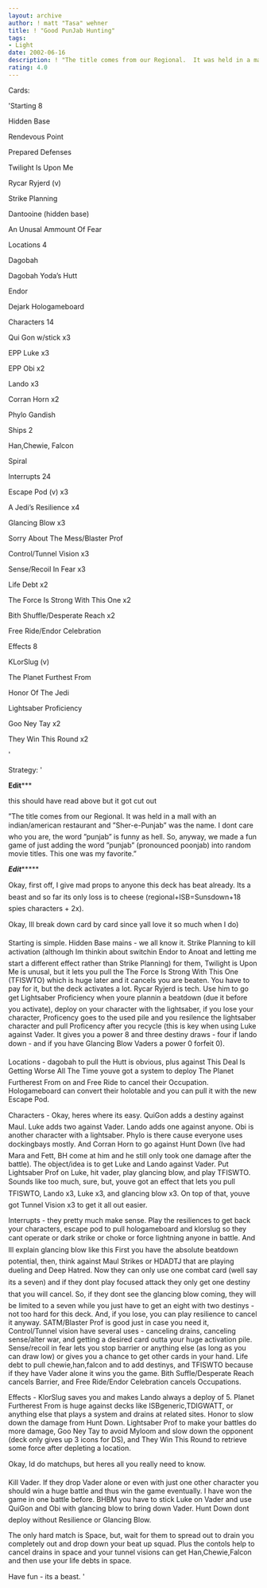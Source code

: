 ```yaml
---
layout: archive
author: ! matt "Tasa" wehner
title: ! "Good PunJab Hunting"
tags:
- Light
date: 2002-06-16
description: ! "The title comes from our Regional.  It was held in a mall with an indian/american restaurant and Sher-e-Punjab was the name.  I don’t care who you are, the word punjab is funny as hell.  So, anyway, we made a fun game of just"
rating: 4.0
---
```

Cards: 

'Starting 8

Hidden Base

Rendevous Point

Prepared Defenses

Twilight Is Upon Me

Rycar Ryjerd (v)

Strike Planning

Dantooine (hidden base)

An Unusal Ammount Of Fear


Locations 4

Dagobah

Dagobah Yoda’s Hutt

Endor

Dejark Hologameboard


Characters 14

Qui Gon w/stick x3

EPP Luke x3

EPP Obi x2

Lando x3

Corran Horn x2

Phylo Gandish


Ships 2

Han,Chewie, Falcon

Spiral


Interrupts 24

Escape Pod (v) x3

A Jedi’s Resilience x4

Glancing Blow x3

Sorry About The Mess/Blaster Prof

Control/Tunnel Vision x3

Sense/Recoil In Fear x3

Life Debt x2

The Force Is Strong With This One x2

Bith Shuffle/Desperate Reach x2

Free Ride/Endor Celebration


Effects 8

KLorSlug (v)

The Planet Furthest From

Honor Of The Jedi

Lightsaber Proficiency

Goo Ney Tay x2

They Win This Round x2


'

Strategy: '

 


********Edit***********

this should have read above but it got cut out


”The title comes from our Regional. It was held in a mall with an indian/american restaurant and ”Sher-e-Punjab” was the name. I dont care who you are, the word ”punjab” is funny as hell. So, anyway, we made a fun game of just adding the word ”punjab” (pronounced poonjab) into random movie titles.  This one was my favorite.”


*******Edit************








Okay, first off, I give mad props to anyone this deck has beat already.  Its a beast and so far its only loss is to cheese (regional+ISB=Sunsdown+18 spies characters + 2x).


Okay, Ill break down card by card since yall love it so much when I do)


Starting is simple.  Hidden Base mains - we all know it.  Strike Planning to kill activation (although Im thinkin about switchin Endor to Anoat and letting me start a different effect rather than Strike Planning) for them, Twilight is Upon Me is unusal, but it lets you pull the The Force Is Strong With This One (TFISWTO) which is huge later and it cancels you are beaten.  You have to pay for it, but the deck activates a lot.  Rycar Ryjerd is tech.  Use him to go get Lightsaber Proficiency when youre plannin a beatdown (due it before you activate), deploy on your character with the lightsaber, if you lose your character, Proficency goes to the used pile and you resilence the lightsaber character and pull Proficency after you recycle (this is key when using Luke against Vader.  It gives you a power 8 and three destiny draws - four if lando down - and if you have Glancing Blow Vaders a power 0 forfeit 0).


Locations - dagobah to pull the Hutt is obvious, plus against This Deal Is Getting Worse All The Time youve got a system to deploy The Planet Furtherest From on and Free Ride to cancel their Occupation.  Hologameboard can convert their holotable and you can pull it with the new Escape Pod.


Characters - Okay, heres where its easy.  QuiGon adds a destiny against Maul.  Luke adds two against Vader.  Lando adds one against anyone.  Obi is another character with a lightsaber.  Phylo is there cause everyone uses dockingbays mostly.  And Corran Horn to go against Hunt Down (Ive had Mara and Fett, BH come at him and he still only took one damage after the battle).  The object/idea is to get Luke and Lando against Vader.  Put Lightsaber Prof on Luke, hit vader, play glancing blow, and play TFISWTO.  Sounds like too much, sure, but, youve got an effect that lets you pull TFISWTO, Lando x3, Luke x3, and glancing blow x3.  On top of that, youve got Tunnel Vision x3 to get it all out easier.


Interrupts - they pretty much make sense.  Play the resiliences to get back your characters, escape pod to pull hologameboard and klorslug so they cant operate or dark strike or choke or force lightning anyone in battle.  And Ill explain glancing blow like this  First you have the absolute beatdown potential, then, think against Maul Strikes or HDADTJ that are playing dueling and Deep Hatred.  Now they can only use one combat card (well say its a seven) and if they dont play focused attack they only get one destiny that you will cancel.  So, if they dont see the glancing blow coming, they will be limited to a seven while you just have to get an eight with two destinys - not too hard for this deck.  And, if you lose, you can play resilience to cancel it anyway.  SATM/Blaster Prof is good just in case you need it, Control/Tunnel vision have several uses - canceling drains, canceling sense/alter war, and getting a desired card outta your huge activation pile.  Sense/recoil in fear lets you stop barrier or anything else (as long as you can draw low) or gives you a chance to get other cards in your hand.  Life debt to pull chewie,han,falcon and to add destinys, and TFISWTO because if they have Vader alone it wins you the game.  Bith Suffle/Desperate Reach cancels Barrier, and Free Ride/Endor Celebration cancels Occupations.  


Effects - KlorSlug saves you and makes Lando always a deploy of 5.  Planet Furtherest From is huge against decks like ISBgeneric,TDIGWATT, or anything else that plays a system and drains at related sites.  Honor to slow down the damage from Hunt Down.  Lightsaber Prof to make your battles do more damage, Goo Ney Tay to avoid Myloom and slow down the opponent (deck only gives up 3 icons for DS), and They Win This Round to retrieve some force after depleting a location.




Okay, Id do matchups, but heres all you really need to know.


Kill Vader.  If they drop Vader alone or even with just one other character you should win a huge battle and thus win the game eventually.  I have won the game in one battle before.  BHBM you have to stick Luke on Vader and use QuiGon and Obi with glancing blow to bring down Vader.  Hunt Down dont deploy without Resilience or Glancing Blow.


The only hard match is Space, but, wait for them to spread out to drain you completely out and drop down your beat up squad.  Plus the contols help to cancel drains in space and your tunnel visions can get Han,Chewie,Falcon and then use your life debts in space.


Have fun - its a beast.  '